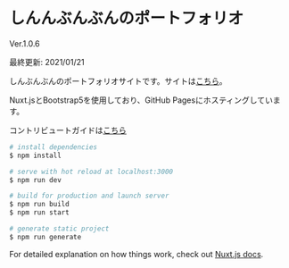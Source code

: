 # しんんぶんぶんのポートフォリオ

Ver.1.0.6

最終更新: 2021/01/21

しんぶんぶんのポートフォリオサイトです。サイトは[こちら](https://shinbunbun.github.io/)。

Nuxt.jsとBootstrap5を使用しており、GitHub Pagesにホスティングしています。

コントリビュートガイドは[こちら](https://github.com/shinbunbun/shinbunbun.github.io/blob/master/CONTRIBUTING.md)

```bash
# install dependencies
$ npm install

# serve with hot reload at localhost:3000
$ npm run dev

# build for production and launch server
$ npm run build
$ npm run start

# generate static project
$ npm run generate
```

For detailed explanation on how things work, check out [Nuxt.js docs](https://nuxtjs.org).
